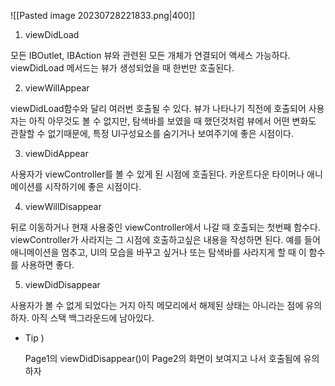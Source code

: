 
![[Pasted image 20230728221833.png|400]]


1. viewDidLoad

모든 IBOutlet, IBAction 뷰와 관련된 모든 개체가 연결되어 액세스 가능하다.
viewDidLoad 메서드는 뷰가 생성되었을 때 한번만 호출된다.


2. viewWillAppear

viewDidLoad함수와 달리 여러번 호출될 수 있다.
뷰가 나타나기 직전에 호출되어 사용자는 아직 아무것도 볼 수 없지만,
탐색바를 보였을 때 했던것처럼 뷰에서 어떤 변화도 관찰할 수 없기때문에,
특정 UI구성요소를 숨기거나 보여주기에 좋은 시점이다.


3.  viewDidAppear

사용자가 viewController를 볼 수 있게 된 시점에 호출된다.
카운트다운 타이머나 애니메이션를 시작하기에 좋은 시점이다.


4. viewWillDisappear

뒤로 이동하거나 현재 사용중인 viewController에서 나갈 때 호출되는 첫번째 함수다.
viewController가 사라지는 그 시점에 호출하고싶은 내용을 작성하면 된다.
예를 들어 애니메이션을 멈추고, UI의 모습을 바꾸고 싶거나 또는 탐색바를 사라지게 할 때 이 함수를 사용하면 좋다.


5. viewDidDisappear

사용자가 볼 수 없게 되었다는 거지 아직 메모리에서 해제된 상태는 아니라는 점에 유의하자.
아직 스택 백그라운드에 남아있다.


+ Tip )

	Page1의 viewDidDisappear()이 Page2의 화면이 보여지고 나서 호출됨에 유의하자